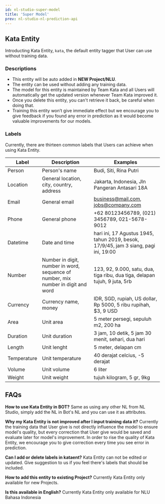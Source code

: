 ```yaml
---
id: nl-studio-super-model
title: 'Super Model'
prev: nl-studio-nl-prediction-api
---
```


## Kata Entity

Introducting Kata Entity, `kata`, the default entity tagger that User can use without training data.

### Descriptions

- This entity will be auto added in **NEW Project/NLU**.
- The entity can be used without adding any training data.
- The model for this entity is maintained by Team Kata and all Users will automatically get the updated version whenever Team Kata improved it.
- Once you delete this entity, you can't retrieve it back, be careful when doing that.
- Training this entity won’t give immediate effect but we encourage you to give feedback if you found any error in prediction as it would become valuable improvements for our models.

### Labels

Currently, there are thirteen common labels that Users can achieve when using Kata Entity.

| **Label**   | **Description**                                                                   | **Examples**                                                                        |
| ----------- | --------------------------------------------------------------------------------- | ----------------------------------------------------------------------------------- |
| Person      | Person's name                                                                     | Budi, Siti, Rina Putri                                                              |
| Location    | General location, city, country, address                                          | Jakarta, Indonesia, Jln Pangeran Antasari 18A                                       |
| Email       | General email                                                                     | business@mail.com, jobs@company.com                                                 |
| Phone       | General phone                                                                     | +62 80123456789, (021) 3456789, 021-5678-9012                                       |
| Datetime    | Date and time                                                                     | hari ini, 17 Agustus 1945, tahun 2019, besok, 17/9/45, jam 3 siang, pagi ini, 19:00 |
| Number      | Number in digit, number in word, sequence of number, mix number in digit and word | 123, 92, 9.000, satu, dua, tiga ribu, dua tiga, delapan tujuh, 9 juta, 5rb          |
| Currency    | Currency name, money                                                              | IDR, SGD, rupiah, US dollar, Rp 5000, 5 ribu rupihah, $3, 9 USD                     |
| Area        | Unit area                                                                         | 5 meter persegi, sepuluh m2, 200 ha                                                 |
| Duration    | Unit duration                                                                     | 3 jam, 10 detik, 5 jam 30 menit, sehari, dua hari                                   |
| Length      | Unit lenght                                                                       | 5 meter, delapan cm                                                                 |
| Temperature | Unit temperature                                                                  | 40 derajat celcius, -5 derajat                                                      |
| Volume      | Unit volume                                                                       | 6 liter                                                                             |
| Weight      | Unit weight                                                                       | tujuh kilogram, 5 gr, 9kg                                                           |

## FAQs

**How to use Kata Entity in BOT?**
Same as using any other NL from NL Studio, simply add the NL in Bot's NL and you can use it as attributes.

**Why my Kata Entity is not improved after I input training data it?**
Currently the training data that User give is not directly influence the model to ensure model's quality, but every correction that User give would be saved and evaluate later for model's improvement. In order to rise the quality of Kata Entity, we encourage you to give correction every time you see error in prediction.

**Can I add or delete labels in kataent?**
Kata Entity can not be edited or updated. Give suggestion to us if you feel there's labels that should be included.

**How to add this entity to existing Project?**
Currently Kata Entity only available for new Projects.

**Is this available in English?**
Currently Kata Entity only available for NLU Bahasa Indonesia

